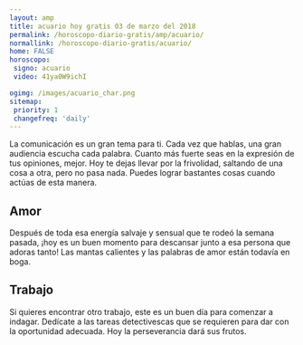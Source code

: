 ```yaml
---
layout: amp
title: acuario hoy gratis 03 de marzo del 2018 
permalink: /horoscopo-diario-gratis/amp/acuario/
normallink: /horoscopo-diario-gratis/acuario/
home: FALSE
horoscopo:
 signo: acuario
 video: 41ya0W9ichI

ogimg: /images/acuario_char.png
sitemap:
 priority: 1
 changefreq: 'daily'
---
```



La comunicación es un gran tema para ti. Cada vez que hablas, una gran audiencia escucha cada palabra. Cuanto más fuerte seas en la expresión de tus opiniones, mejor. Hoy te dejas llevar por la frivolidad, saltando de una cosa a otra, pero no pasa nada. Puedes lograr bastantes cosas cuando actúas de esta manera.

## Amor

Después de toda esa energía salvaje y sensual que te rodeó la semana pasada, ¡hoy es un buen momento para descansar junto a esa persona que adoras tanto! Las mantas calientes y las palabras de amor están todavía en boga.

## Trabajo

Si quieres encontrar otro trabajo, este es un buen día para comenzar a indagar. Dedícate a las tareas detectivescas que se requieren para dar con la oportunidad adecuada. Hoy la perseverancia dará sus frutos.